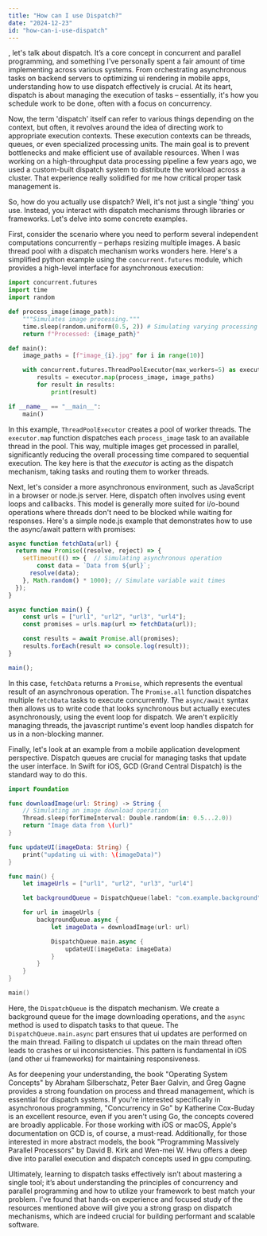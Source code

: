 ```yaml
---
title: "How can I use Dispatch?"
date: "2024-12-23"
id: "how-can-i-use-dispatch"
---
```


, let's talk about dispatch. It’s a core concept in concurrent and parallel programming, and something I've personally spent a fair amount of time implementing across various systems. From orchestrating asynchronous tasks on backend servers to optimizing ui rendering in mobile apps, understanding how to use dispatch effectively is crucial. At its heart, dispatch is about managing the execution of tasks – essentially, it's how you schedule work to be done, often with a focus on concurrency.

Now, the term 'dispatch' itself can refer to various things depending on the context, but often, it revolves around the idea of directing work to appropriate execution contexts. These execution contexts can be threads, queues, or even specialized processing units. The main goal is to prevent bottlenecks and make efficient use of available resources. When I was working on a high-throughput data processing pipeline a few years ago, we used a custom-built dispatch system to distribute the workload across a cluster. That experience really solidified for me how critical proper task management is.

So, how do you actually use dispatch? Well, it's not just a single 'thing' you use. Instead, you interact with dispatch mechanisms through libraries or frameworks. Let's delve into some concrete examples.

First, consider the scenario where you need to perform several independent computations concurrently – perhaps resizing multiple images. A basic thread pool with a dispatch mechanism works wonders here. Here's a simplified python example using the `concurrent.futures` module, which provides a high-level interface for asynchronous execution:

```python
import concurrent.futures
import time
import random

def process_image(image_path):
    """Simulates image processing."""
    time.sleep(random.uniform(0.5, 2)) # Simulating varying processing time
    return f"Processed: {image_path}"

def main():
    image_paths = [f"image_{i}.jpg" for i in range(10)]

    with concurrent.futures.ThreadPoolExecutor(max_workers=5) as executor:
        results = executor.map(process_image, image_paths)
        for result in results:
            print(result)

if __name__ == "__main__":
    main()
```

In this example, `ThreadPoolExecutor` creates a pool of worker threads. The `executor.map` function dispatches each `process_image` task to an available thread in the pool. This way, multiple images get processed in parallel, significantly reducing the overall processing time compared to sequential execution. The key here is that the *executor* is acting as the dispatch mechanism, taking tasks and routing them to worker threads.

Next, let's consider a more asynchronous environment, such as JavaScript in a browser or node.js server. Here, dispatch often involves using event loops and callbacks. This model is generally more suited for i/o-bound operations where threads don't need to be blocked while waiting for responses. Here's a simple node.js example that demonstrates how to use the async/await pattern with promises:

```javascript
async function fetchData(url) {
  return new Promise((resolve, reject) => {
    setTimeout(() => {  // Simulating asynchronous operation
        const data = `Data from ${url}`;
      resolve(data);
    }, Math.random() * 1000); // Simulate variable wait times
  });
}

async function main() {
    const urls = ["url1", "url2", "url3", "url4"];
    const promises = urls.map(url => fetchData(url));

    const results = await Promise.all(promises);
    results.forEach(result => console.log(result));
}

main();
```

In this case, `fetchData` returns a `Promise`, which represents the eventual result of an asynchronous operation. The `Promise.all` function dispatches multiple `fetchData` tasks to execute concurrently. The `async/await` syntax then allows us to write code that looks synchronous but actually executes asynchronously, using the event loop for dispatch. We aren't explicitly managing threads, the javascript runtime's event loop handles dispatch for us in a non-blocking manner.

Finally, let's look at an example from a mobile application development perspective. Dispatch queues are crucial for managing tasks that update the user interface. In Swift for iOS, GCD (Grand Central Dispatch) is the standard way to do this.

```swift
import Foundation

func downloadImage(url: String) -> String {
    // Simulating an image download operation
    Thread.sleep(forTimeInterval: Double.random(in: 0.5...2.0))
    return "Image data from \(url)"
}

func updateUI(imageData: String) {
    print("updating ui with: \(imageData)")
}

func main() {
    let imageUrls = ["url1", "url2", "url3", "url4"]

    let backgroundQueue = DispatchQueue(label: "com.example.background", qos: .background)

    for url in imageUrls {
        backgroundQueue.async {
            let imageData = downloadImage(url: url)

            DispatchQueue.main.async {
                updateUI(imageData: imageData)
            }
        }
    }
}

main()
```

Here, the `DispatchQueue` is the dispatch mechanism. We create a background queue for the image downloading operations, and the `async` method is used to dispatch tasks to that queue. The `DispatchQueue.main.async` part ensures that ui updates are performed on the main thread. Failing to dispatch ui updates on the main thread often leads to crashes or ui inconsistencies. This pattern is fundamental in iOS (and other ui frameworks) for maintaining responsiveness.

As for deepening your understanding, the book "Operating System Concepts" by Abraham Silberschatz, Peter Baer Galvin, and Greg Gagne provides a strong foundation on process and thread management, which is essential for dispatch systems. If you're interested specifically in asynchronous programming, "Concurrency in Go" by Katherine Cox-Buday is an excellent resource, even if you aren't using Go, the concepts covered are broadly applicable. For those working with iOS or macOS, Apple's documentation on GCD is, of course, a must-read. Additionally, for those interested in more abstract models, the book "Programming Massively Parallel Processors" by David B. Kirk and Wen-mei W. Hwu offers a deep dive into parallel execution and dispatch concepts used in gpu computing.

Ultimately, learning to dispatch tasks effectively isn’t about mastering a single tool; it’s about understanding the principles of concurrency and parallel programming and how to utilize your framework to best match your problem. I've found that hands-on experience and focused study of the resources mentioned above will give you a strong grasp on dispatch mechanisms, which are indeed crucial for building performant and scalable software.

